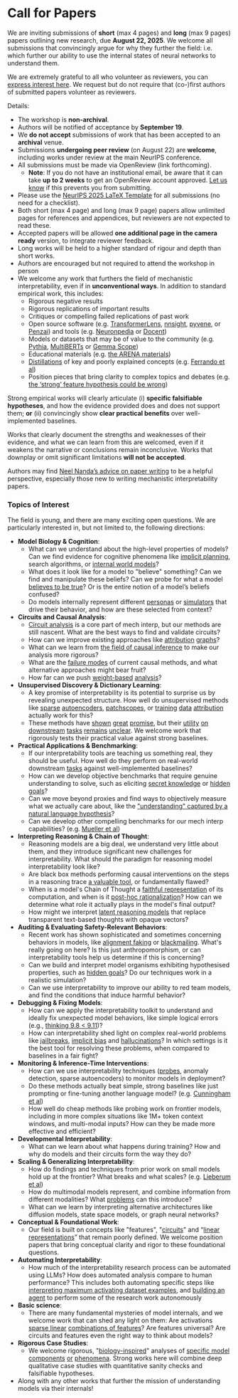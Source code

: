 # Call for Papers
We are inviting submissions of **short** (max 4 pages) and **long** (max 9 pages) papers outlining new research, due **August 22, 2025**. We welcome all submissions that convincingly argue for why they further the field: i.e. which further our ability to use the internal states of neural networks to understand them. 

We are extremely grateful to all who volunteer as reviewers, you can [express interest here](https://www.google.com/url?q=https://docs.google.com/forms/d/e/1FAIpQLSdiw1SJllzoTz_nqzDTzTOGb9DV3W_truQyh-WvYj_QGIi7Mg/viewform?usp%3Ddialog&sa=D&source=editors&ust=1753780237329292&usg=AOvVaw12UZeYBgv7uGh8U3gO476m). We request but do not require that (co-)first authors of submitted papers volunteer as reviewers. 

Details: 
* The workshop is **non-archival**.
* Authors will be notified of acceptance by **September 19**.
* We **do not accept** submissions of work that has been accepted to an **archival** venue.
* Submissions **undergoing peer review** (on August 22) are **welcome**, including works under review at the main NeurIPS conference.
* All submissions must be made via OpenReview (link forthcoming).
  * **Note**: If you do not have an institutional email, be aware that it can take **up to 2 weeks** to get an OpenReview account approved. [Let us know](mailto:neurips2025@mechinterpworkshop.com) if this prevents you from submitting.
* Please use the [NeurIPS 2025 LaTeX Template](https://www.google.com/url?q=https://media.neurips.cc/Conferences/NeurIPS2025/Styles.zip&sa=D&source=editors&ust=1753780237331608&usg=AOvVaw1YpD4zWvpDYGIL9XgtQhr8) for all submissions (no need for a checklist).
* Both short (max 4 page) and long (max 9 page) papers allow unlimited pages for references and appendices, but reviewers are not expected to read these.
* Accepted papers will be allowed **one additional page in the camera ready** version, to integrate reviewer feedback.
* Long works will be held to a higher standard of rigour and depth than short works.
* Authors are encouraged but not required to attend the workshop in person
* We welcome any work that furthers the field of mechanistic interpretability, even if in **unconventional ways**. In addition to standard empirical work, this includes:
  * Rigorous negative results
  * Rigorous replications of important results
  * Critiques or compelling failed replications of past work
  * Open source software (e.g. [TransformerLens](https://www.google.com/url?q=https://github.com/neelnanda-io/TransformerLens&sa=D&source=editors&ust=1753780237333550&usg=AOvVaw1UQsypdve00MvBnezruKmO), [nnsight](https://www.google.com/url?q=https://github.com/ndif-team/nnsight&sa=D&source=editors&ust=1753780237333694&usg=AOvVaw2LsYg69KVLxaaBwwE_m_ew), [pyvene](https://www.google.com/url?q=https://github.com/stanfordnlp/pyvene/tree/main/pyvene/models/mlp&sa=D&source=editors&ust=1753780237333819&usg=AOvVaw1ZeNDMuLPI8Sko3ExFh4Ie), or [Penzai](https://www.google.com/url?q=https://github.com/google-deepmind/penzai&sa=D&source=editors&ust=1753780237333932&usg=AOvVaw0nhXOMtkgOVuu0856I8FHo)) and tools (e.g. [Neuronpedia](https://www.google.com/url?q=http://neuronpedia.org&sa=D&source=editors&ust=1753780237334183&usg=AOvVaw04hmTl35cjvzWmVzplgxIC) or [Docent](https://www.google.com/url?q=https://transluce.org/introducing-docent&sa=D&source=editors&ust=1753780237334300&usg=AOvVaw2ufYTzXL-qwnVFv312oQrU))
  * Models or datasets that may be of value to the community (e.g. [Pythia](https://www.google.com/url?q=https://arxiv.org/abs/2304.01373&sa=D&source=editors&ust=1753780237334589&usg=AOvVaw09MS-q66VPGzePZ59LLakr), [MultiBERTs](https://www.google.com/url?q=https://arxiv.org/abs/2106.16163&sa=D&source=editors&ust=1753780237334689&usg=AOvVaw0VVnmYpbiKdJxFUBo_Cq6i) or [Gemma Scope](https://www.google.com/url?q=https://arxiv.org/abs/2408.05147&sa=D&source=editors&ust=1753780237334779&usg=AOvVaw12BH3N4r7vRgqeavh_q_9N))
  * Educational materials (e.g. [the ARENA materials](https://www.google.com/url?q=https://arena3-chapter1-transformer-interp.streamlit.app/&sa=D&source=editors&ust=1753780237335021&usg=AOvVaw16Yim5QqoOuE-dPjBYZAbc))
  * [Distillations](https://www.google.com/url?q=https://distill.pub/2017/research-debt/&sa=D&source=editors&ust=1753780237335200&usg=AOvVaw3gTUMCMyZl03H8uijGTV7l) of key and poorly explained concepts (e.g. [Ferrando et al](https://www.google.com/url?q=https://arxiv.org/abs/2405.00208&sa=D&source=editors&ust=1753780237335416&usg=AOvVaw3z9TP9Epl8NLnPRyqriHUm))
  * Position pieces that bring clarity to complex topics and debates (e.g. [the ‘strong’ feature hypothesis could be wrong](https://www.google.com/url?q=https://www.alignmentforum.org/posts/tojtPCCRpKLSHBdpn/the-strong-feature-hypothesis-could-be-wrong&sa=D&source=editors&ust=1753780237335763&usg=AOvVaw0StEyt_3NDJXGD2g9RSXoZ))

Strong empirical works will clearly articulate (i) **specific falsifiable hypotheses**, and how the evidence provided does and does not support them; **or** (ii) convincingly show **clear practical benefits** over well-implemented baselines. 

Works that clearly document the strengths and weaknesses of their evidence, and what we can learn from this are welcomed, even if it weakens the narrative or conclusions remain inconclusive. Works that downplay or omit significant limitations **will not be accepted**. 

Authors may find [Neel Nanda’s advice on paper writing](https://www.google.com/url?q=https://www.alignmentforum.org/posts/eJGptPbbFPZGLpjsp/highly-opinionated-advice-on-how-to-write-ml-papers&sa=D&source=editors&ust=1753780237337471&usg=AOvVaw3QZJgdVRaW1bz5v9KR0bAi) to be a helpful perspective, especially those new to writing mechanistic interpretability papers. 
### Topics of Interest
The field is young, and there are many exciting open questions. We are particularly interested in, but not limited to, the following directions: 
* **Model Biology & Cognition**:
  * What can we understand about the high-level properties of models? Can we find evidence for cognitive phenomena like [implicit planning](https://www.google.com/url?q=https://transformer-circuits.pub/2025/attribution-graphs/biology.html%23dives-poems&sa=D&source=editors&ust=1753780237338886&usg=AOvVaw0zHNQSMhQAEU1fx1oIPwnT), search algorithms, or [internal world models](https://www.google.com/url?q=https://arxiv.org/abs/2210.13382&sa=D&source=editors&ust=1753780237339079&usg=AOvVaw33USz9oUVMOkwLLurZsu9i)?
  * What does it look like for a model to "believe" something? Can we find and manipulate these beliefs? Can we probe for what a model [believes to be true](https://www.google.com/url?q=https://arxiv.org/abs/2310.06824&sa=D&source=editors&ust=1753780237339517&usg=AOvVaw0IdkNI2KAY-9XIA-sh1gNc)? Or is the entire notion of a model’s beliefs confused?
  * Do models internally represent different [personas](https://www.google.com/url?q=https://arxiv.org/abs/2406.12094&sa=D&source=editors&ust=1753780237339931&usg=AOvVaw3cjc9W1iMF4V5UsJpyhiNE) or [simulators](https://www.google.com/url?q=https://www.nature.com/articles/s41586-023-06647-8&sa=D&source=editors&ust=1753780237340045&usg=AOvVaw0aDkR2pXuQKsbhKPPmxTyl) that drive their behavior, and how are these selected from context?
* **Circuits and Causal Analysis**:
  * [Circuit analysis](https://www.google.com/url?q=https://distill.pub/2020/circuits/zoom-in/&sa=D&source=editors&ust=1753780237340390&usg=AOvVaw1H03PsqmmgbjTroiUd-uAs) is a core part of mech interp, but our methods are still nascent. What are the best ways to find and validate circuits?
  * How can we improve existing approaches like [attribution](https://www.google.com/url?q=https://arxiv.org/abs/2406.11944&sa=D&source=editors&ust=1753780237340904&usg=AOvVaw3E_jG4E4BB9pkjtrkdi7n_) [graphs](https://www.google.com/url?q=https://transformer-circuits.pub/2025/attribution-graphs/methods.html&sa=D&source=editors&ust=1753780237341022&usg=AOvVaw1G5WfswJxrZmdgUMPiJgHn)?
  * What can we learn from [the field of causal inference](https://www.google.com/url?q=https://arxiv.org/abs/2407.04690&sa=D&source=editors&ust=1753780237341224&usg=AOvVaw1SV09bXoNbDzjbU0CXZnHN) to make our analysis more rigorous?
  * What are the [failure modes](https://www.google.com/url?q=https://arxiv.org/abs/2307.15771&sa=D&source=editors&ust=1753780237341428&usg=AOvVaw2qLNJWwlh3QVDq3XjM4yNS) of current causal methods, and what alternative approaches might bear fruit?
  * How far can we push [weight-based](https://www.google.com/url?q=https://arxiv.org/abs/2301.05217&sa=D&source=editors&ust=1753780237341705&usg=AOvVaw2X87jORAhhZbMmQU-rjg86) [analysis](https://www.google.com/url?q=https://arxiv.org/abs/2410.08417&sa=D&source=editors&ust=1753780237341791&usg=AOvVaw27CKwtG1QzgKLgXv64SQA9)?
* **Unsupervised Discovery & Dictionary Learning**:
  * A key promise of interpretability is its potential to surprise us by revealing unexpected structure. How well do unsupervised methods like [sparse](https://www.google.com/url?q=https://arxiv.org/abs/2103.15949&sa=D&source=editors&ust=1753780237342349&usg=AOvVaw338LPiZf1EeUuls7xOu22l) [autoencoders](https://www.google.com/url?q=https://transformer-circuits.pub/2023/monosemantic-features&sa=D&source=editors&ust=1753780237342459&usg=AOvVaw1CGLaUwQ5jALGRY7UtC-m6), [patch](https://www.google.com/url?q=https://arxiv.org/abs/2401.06102&sa=D&source=editors&ust=1753780237342542&usg=AOvVaw0UTJGxekG6Pc1Oh59lOqSu)[scopes](https://www.google.com/url?q=https://arxiv.org/abs/2403.10949v2&sa=D&source=editors&ust=1753780237342713&usg=AOvVaw2LFbazchHBiZPTID2jl8LD), or [training](https://www.google.com/url?q=https://proceedings.mlr.press/v70/koh17a?ref%3Dhttps://githubhelp.com&sa=D&source=editors&ust=1753780237342832&usg=AOvVaw00n_GAYLPrnBizzSmg_u09) [data](https://www.google.com/url?q=https://arxiv.org/abs/2308.03296&sa=D&source=editors&ust=1753780237342912&usg=AOvVaw2Go-UoO5Ti3cDZ6vymBjKn) [attribution](https://www.google.com/url?q=https://arxiv.org/abs/2205.11482&sa=D&source=editors&ust=1753780237342998&usg=AOvVaw1AiCGQ5IFxPxLLhzBJJtO3) actually work for this?
  * These methods have [shown](https://www.google.com/url?q=https://transformer-circuits.pub/2024/scaling-monosemanticity/index.html&sa=D&source=editors&ust=1753780237343236&usg=AOvVaw39adSYjckqxIFqCXWr7heL) [great](https://www.google.com/url?q=https://transformer-circuits.pub/2025/attribution-graphs/biology.html&sa=D&source=editors&ust=1753780237343343&usg=AOvVaw07DZgH-YiIZOLROj4FcW-K) [promise](https://www.google.com/url?q=https://arxiv.org/abs/2503.10965&sa=D&source=editors&ust=1753780237343449&usg=AOvVaw08vcv19MppllvM4_KQku6Z), but their [utility](https://www.google.com/url?q=https://arxiv.org/abs/2502.16681&sa=D&source=editors&ust=1753780237343551&usg=AOvVaw3y_QedFR-wq07YHNsfdZcu) [on](https://www.google.com/url?q=https://www.tilderesearch.com/blog/sieve&sa=D&source=editors&ust=1753780237343662&usg=AOvVaw2S4_sAet3-l5Q-HvShVKva) [downstream](https://www.google.com/url?q=https://arxiv.org/abs/2501.17148&sa=D&source=editors&ust=1753780237343765&usg=AOvVaw20Z5B-rqZhRNIqGLNcElhh) [tasks](https://www.google.com/url?q=https://transformer-circuits.pub/2024/features-as-classifiers/index.html&sa=D&source=editors&ust=1753780237343867&usg=AOvVaw1nU8IG-EVgPGzCi-oxpC1u) [remains](https://www.google.com/url?q=https://arxiv.org/abs/2502.04382&sa=D&source=editors&ust=1753780237343997&usg=AOvVaw3vzxttEphV7zR5-u_Gb8d5) [unclear](https://www.google.com/url?q=https://www.alignmentforum.org/posts/4uXCAJNuPKtKBsi28/negative-results-for-saes-on-downstream-tasks&sa=D&source=editors&ust=1753780237344123&usg=AOvVaw08_qXMckIkrqI2TPnSRIUG). We welcome work that rigorously tests their practical value against strong baselines.
* **Practical Applications & Benchmarking**:
  * If our interpretability tools are teaching us something real, they should be useful. How well do they perform on real-world downstream [tasks](https://www.google.com/url?q=https://www.lesswrong.com/posts/wGRnzCFcowRCrpX4Y/downstream-applications-as-validation-of-interpretability&sa=D&source=editors&ust=1753780237344800&usg=AOvVaw1_sPwU7NWh9A0EKFcZtCt6) against well-implemented baselines?
  * How can we develop objective benchmarks that require genuine understanding to solve, such as eliciting [secret knowledge](https://www.google.com/url?q=https://arxiv.org/abs/2505.14352&sa=D&source=editors&ust=1753780237345146&usg=AOvVaw25iCXvNbe9B6O8ntYlnsoy) or [hidden goals](https://www.google.com/url?q=https://arxiv.org/abs/2503.10965&sa=D&source=editors&ust=1753780237345244&usg=AOvVaw1bDpNoyagTwBYmW7clrbmo)?
  * Can we move beyond proxies and find ways to objectively measure what we actually care about, like the ["understanding" captured by a natural language hypothesis](https://www.google.com/url?q=https://arxiv.org/abs/2502.04382&sa=D&source=editors&ust=1753780237345595&usg=AOvVaw0i1kRP2mxoIS6IRb5IgUjk)?
  * Can we develop other compelling benchmarks for our mech interp capabilities? (e.g. [Mueller et al](https://www.google.com/url?q=https://arxiv.org/abs/2504.13151&sa=D&source=editors&ust=1753780237345904&usg=AOvVaw3xx39QURhqX0mgPbQQqW1M))
* **Interpreting Reasoning & Chain of Thought**:
  * Reasoning models are a big deal, we understand very little about them, and they introduce significant new challenges for interpretability. What should the paradigm for reasoning model interpretability look like?
  * Are black box methods performing causal interventions on the steps in a reasoning trace [a valuable tool](https://www.google.com/url?q=https://arxiv.org/abs/2506.19143&sa=D&source=editors&ust=1753780237346796&usg=AOvVaw1D7gZioz3ctS2w6ghhZUR0), or fundamentally flawed?
  * When is a model's Chain of Thought a [faithful representation](https://www.google.com/url?q=https://arxiv.org/abs/2305.04388&sa=D&source=editors&ust=1753780237347088&usg=AOvVaw1Tjx2eEoh6aH9Ljc7wEUaU) of its computation, and when is it [post-hoc rationalization](https://www.google.com/url?q=https://arxiv.org/abs/2503.08679&sa=D&source=editors&ust=1753780237347269&usg=AOvVaw2UC1dACraMfMISS9OKsgkc)? How can we determine what role it actually plays in the model's final output?
  * How might we interpret [latent reasoning models](https://www.google.com/url?q=https://arxiv.org/abs/2412.06769&sa=D&source=editors&ust=1753780237347658&usg=AOvVaw1t3HNvnsKCpCLcmCdHN3N-) that replace transparent text-based thoughts with opaque vectors?
* **Auditing & Evaluating Safety-Relevant Behaviors**:
  * Recent work has shown sophisticated and sometimes concerning behaviors in models, like [alignment faking](https://www.google.com/url?q=https://arxiv.org/abs/2412.14093&sa=D&source=editors&ust=1753780237348325&usg=AOvVaw2DHI4M-3Yh2wvv52n8SD8_) or [blackmailing](https://www.google.com/url?q=https://www.anthropic.com/research/agentic-misalignment&sa=D&source=editors&ust=1753780237348447&usg=AOvVaw2RoiBNj_1gt_M_iaAC1rXT). What's really going on here? Is this just anthropomorphism, or can interpretability tools help us determine if this is concerning?
  * Can we build and interpret model organisms exhibiting hypothesised properties, such as [hidden goals](https://www.google.com/url?q=https://arxiv.org/abs/2503.10965&sa=D&source=editors&ust=1753780237348931&usg=AOvVaw1wjac_lUObvyJDpb_5diRK)? Do our techniques work in a realistic simulation?
  * Can we use interpretability to improve our ability to red team models, and find the conditions that induce harmful behavior?
* **Debugging & Fixing Models**:
  * How can we apply the interpretability toolkit to understand and ideally fix unexpected model behaviors, like simple logical errors (e.g., [thinking 9.8 < 9.11](https://www.google.com/url?q=https://transluce.org/observability-interface&sa=D&source=editors&ust=1753780237349909&usg=AOvVaw1DkCS2Qz5nYQtsO_JZ6PFE))?
  * How can interpretability shed light on complex real-world problems like [jailbreaks](https://www.google.com/url?q=https://transformer-circuits.pub/2025/attribution-graphs/biology.html%23dives-jailbreak&sa=D&source=editors&ust=1753780237350241&usg=AOvVaw1KBSAreRrNE3AeaCbC_X3V), [implicit bias](https://www.google.com/url?q=https://arxiv.org/abs/2506.10922&sa=D&source=editors&ust=1753780237350346&usg=AOvVaw3TZF_Da0pNZEy7gt2pqkTM) and [hallucinations](https://www.google.com/url?q=https://arxiv.org/abs/2411.14257&sa=D&source=editors&ust=1753780237350445&usg=AOvVaw1HkUHnqynq18nlizmT35rC)? In which settings is it the best tool for resolving these problems, when compared to baselines in a fair fight?
* **Monitoring & Inference-Time Interventions**:
  * How can we use interpretability techniques ([probes](https://www.google.com/url?q=https://arxiv.org/abs/2102.12452&sa=D&source=editors&ust=1753780237350973&usg=AOvVaw3Wye4McqbA62wQBlSEFjJL), anomaly detection, sparse autoencoders) to monitor models in deployment?
  * Do these methods actually beat simple, strong baselines like just prompting or fine-tuning another language model? (e.g. [Cunningham et al](https://www.google.com/url?q=https://alignment.anthropic.com/2025/cheap-monitors/&sa=D&source=editors&ust=1753780237351402&usg=AOvVaw39y5d7L0A97BKRre1ZPSCL))
  * How well do cheap methods like probing work on frontier models, including in more complex situations like 1M+ token context windows, and multi-modal inputs? How can they be made more effective and efficient?
* **Developmental Interpretability**:
  * What can we learn about what happens during training? How and why do models and their circuits form the way they do?
* **Scaling & Generalizing Interpretability**:
  * How do findings and techniques from prior work on small models hold up at the frontier? What breaks and what scales? (e.g. [Lieberum et al](https://www.google.com/url?q=https://arxiv.org/abs/2307.09458&sa=D&source=editors&ust=1753780237352755&usg=AOvVaw0xDBzsmTPYB3GgiqyOSZ60))
  * How do multimodal models represent, and combine information from different modalities? What [problems](https://www.google.com/url?q=https://openreview.net/pdf?id%3DVUhRdZp8ke&sa=D&source=editors&ust=1753780237353057&usg=AOvVaw1pFmYl3T4rqf07X4kgEIX_) can this introduce?
  * What can we learn by interpreting alternative architectures like diffusion models, state space models, or graph neural networks?
* **Conceptual & Foundational Work**:
  * Our field is built on concepts like "features", "[circuits](https://www.google.com/url?q=https://distill.pub/2020/circuits/zoom-in/&sa=D&source=editors&ust=1753780237353711&usg=AOvVaw0y0LYTFLYlAhPcAXIIr_-6)" and “[linear representations](https://www.google.com/url?q=https://transformer-circuits.pub/2024/july-update/index.html%23linear-representations&sa=D&source=editors&ust=1753780237353882&usg=AOvVaw22JPOjZpXbCubvnKBSjq9B)” that remain poorly defined. We welcome position papers that bring conceptual clarity and rigor to these foundational questions.
* **Automating Interpretability**:
  * How much of the interpretability research process can be automated using LLMs? How does automated analysis compare to human performance? This includes both automating specific steps like [interpreting maximum activating dataset examples](https://www.google.com/url?q=https://openaipublic.blob.core.windows.net/neuron-explainer/paper/index.html&sa=D&source=editors&ust=1753780237354849&usg=AOvVaw2ax6FLC6Up7CqXreIAnZ8b), and [building an agent](https://www.google.com/url?q=https://arxiv.org/abs/2404.14394&sa=D&source=editors&ust=1753780237354996&usg=AOvVaw1AYgb3e2R24rj-PBzmMFqq) to perform some of the research work autonomously
* **Basic science**:
  * There are many fundamental mysteries of model internals, and we welcome work that can shed any light on them: Are activations [sparse linear](https://www.google.com/url?q=https://arxiv.org/abs/1601.03764&sa=D&source=editors&ust=1753780237355518&usg=AOvVaw2J67YV2r_SdJ8rmLVOA3Z4) [combinations of features](https://www.google.com/url?q=https://transformer-circuits.pub/2022/toy_model/index.html&sa=D&source=editors&ust=1753780237355676&usg=AOvVaw1PTQHTOVyJFrBA6T8mrzLl)? Are features universal? Are circuits and features even the right way to think about models?
* **Rigorous Case Studies**:
  * We welcome rigorous, "[biology-inspired](https://www.google.com/url?q=https://distill.pub/2020/circuits/curve-circuits/&sa=D&source=editors&ust=1753780237356145&usg=AOvVaw1UW8KvMWC2x7ixoudceS6_)" analyses of [specific model](https://www.google.com/url?q=https://arxiv.org/abs/2310.04625&sa=D&source=editors&ust=1753780237356259&usg=AOvVaw0aFzLVJmspEc7-YsK8mcY-) [components](https://www.google.com/url?q=https://transformer-circuits.pub/2024/scaling-monosemanticity/index.html&sa=D&source=editors&ust=1753780237356369&usg=AOvVaw02PrVYk0IlYaMFjeoOizUw) [or](https://www.google.com/url?q=https://arxiv.org/abs/2305.01610&sa=D&source=editors&ust=1753780237356443&usg=AOvVaw0YXoxMgj866TmN2b4J1Q4k) [phenomena](https://www.google.com/url?q=https://arxiv.org/abs/2306.09346&sa=D&source=editors&ust=1753780237356527&usg=AOvVaw0VscxjjJQuHlXq_7xM1Ore). Strong works here will combine deep qualitative case studies with quantitative sanity checks and falsifiable hypotheses.
* Along with any other works that further the mission of understanding models via their internals!
